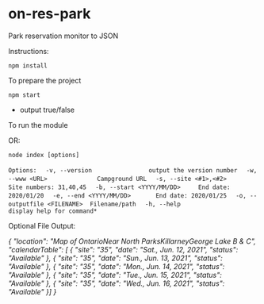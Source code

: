 # on-res-park

 Park reservation monitor to JSON


Instructions:

`npm install`

To prepare the project

`npm start` 

- output true/false

To run the module

OR:


`node index [options]`

`Options:`
`  -v, --version                output the version number`
`  -w, --www <URL>              Campground URL`
`  -s, --site <#1>,<#2>         Site numbers: 31,40,45`
`  -b, --start <YYYY/MM/DD>     End date: 2020/01/20`
`  -e, --end <YYYY/MM/DD>       End date: 2020/01/25`
`  -o, --outputfile <FILENAME>  Filename/path`
`  -h, --help                   display help for command*`





Optional File Output:

*{
  "location": "Map of OntarioNear North ParksKillarneyGeorge Lake B & C",
  "calendarTable": [
    { "site": "35", "date": "Sat., Jun. 12, 2021", "status": "Available" },
    { "site": "35", "date": "Sun., Jun. 13, 2021", "status": "Available" },
    { "site": "35", "date": "Mon., Jun. 14, 2021", "status": "Available" },
    { "site": "35", "date": "Tue., Jun. 15, 2021", "status": "Available" },
    { "site": "35", "date": "Wed., Jun. 16, 2021", "status": "Available" }]
}*
